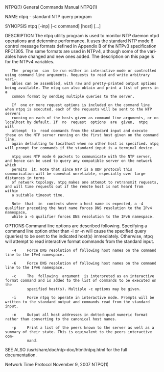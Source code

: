 NTPQ(1)                                                       General Commands Manual                                                      NTPQ(1)

NAME
       ntpq - standard NTP query program

SYNOPSIS
       ntpq [-inp] [-c command] [host] [...]

DESCRIPTION
       The  ntpq  utility program is used to monitor NTP daemon ntpd operations and determine performance. It uses the standard NTP mode 6 control
       message formats defined in Appendix B of the NTPv3 specification RFC1305. The same formats are used in NTPv4, although some  of  the  vari‐
       ables have changed and new ones added. The description on this page is for the NTPv4 variables.

       The  program  can  be run either in interactive mode or controlled using command line arguments. Requests to read and write arbitrary vari‐
       ables can be assembled, with raw and pretty-printed output options being available. The ntpq can also obtain and print a list of peers in a
       common format by sending multiple queries to the server.

       If  one or more request options is included on the command line when ntpq is executed, each of the requests will be sent to the NTP servers
       running on each of the hosts given as command line arguments, or on localhost by default. If  no  request  options  are  given,  ntpq  will
       attempt  to  read commands from the standard input and execute these on the NTP server running on the first host given on the command line,
       again defaulting to localhost when no other host is specified. ntpq will prompt for commands if the standard input is a terminal device.

       ntpq uses NTP mode 6 packets to communicate with the NTP server, and hence can be used to query any compatible server on the network  which
       permits  it. Note that since NTP is a UDP protocol this communication will be somewhat unreliable, especially over large distances in terms
       of network topology. ntpq makes one attempt to retransmit requests, and will time requests out if the remote host is not heard from  within
       a suitable timeout time.

       Note  that  in  contexts where a host name is expected, a -4 qualifier preceding the host name forces DNS resolution to the IPv4 namespace,
       while a -6 qualifier forces DNS resolution to the IPv6 namespace.

OPTIONS
       Command line options are described following. Specifying a command line option other than -i or -n will cause the specified query (queries)
       to be sent to the indicated host(s) immediately. Otherwise, ntpq will attempt to read interactive format commands from the standard input.

       -4     Force DNS resolution of following host names on the command line to the IPv4 namespace.

       -6     Force DNS resolution of following host names on the command line to the IPv6 namespace.

       -c     The  following  argument  is interpreted as an interactive format command and is added to the list of commands to be executed on the
              specified host(s). Multiple -c options may be given.

       -i     Force ntpq to operate in interactive mode. Prompts will be written to the standard output and commands read from the standard input.

       -n     Output all host addresses in dotted-quad numeric format rather than converting to the canonical host names.

       -p     Print a list of the peers known to the server as well as a summary of their state. This is equivalent to the peers interactive  com‐
              mand.

SEE ALSO
       /usr/share/doc/ntp-doc/html/ntpq.html for the full documentation.

Network Time Protocol                                            November 9, 2007                                                          NTPQ(1)
